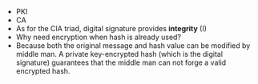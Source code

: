 * PKI
* CA
* As for the CIA triad, digital signature provides **integrity** (I)
*  Why need encryption when hash is already used? 
  * Because both the original message and hash value can be modified by middle man. A private key-encrypted hash (which is the digital signature) guarantees that the middle man can not forge a valid encrypted hash.
